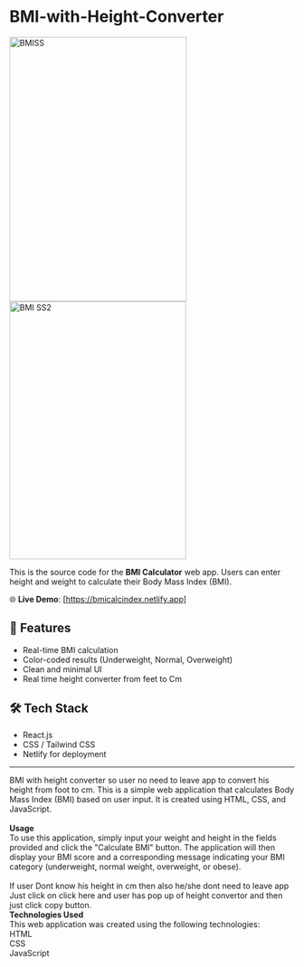 # BMI-with-Height-Converter
<img width="313" height="468" alt="BMISS" src="https://github.com/user-attachments/assets/ed54debe-4cf2-47b3-a295-26d51b55f7ab" />


<img width="312" height="456" alt="BMI SS2" src="https://github.com/user-attachments/assets/79833df2-2a0c-413a-ae4d-05b1d3016977" />


This is the source code for the **BMI Calculator** web app. Users can enter height and weight to calculate their Body Mass Index (BMI).

🌐 **Live Demo**: [https://bmicalcindex.netlify.app]

## 📌 Features

- Real-time BMI calculation
- Color-coded results (Underweight, Normal, Overweight)
- Clean and minimal UI
- Real time height converter from feet to Cm

## 🛠️ Tech Stack

- React.js
- CSS / Tailwind CSS
- Netlify for deployment

---

BMI with height converter so user no need to leave app to convert his height from foot to cm.
This is a simple web application that calculates Body Mass Index (BMI) based on user input. It is created using HTML, CSS, and JavaScript.</br></br>
<b>Usage</b></br>
To use this application, simply input your weight and height in the fields provided and click the "Calculate BMI" button. The application will then display your BMI score and a corresponding message indicating your BMI category (underweight, normal weight, overweight, or obese).</br></br>
If user Dont know his height in cm then also he/she dont need to leave app </br>
Just click on click here and user has pop up of height convertor and then just click copy button.</br>
<b>Technologies Used</b></br>
This web application was created using the following technologies:</br>
HTML</br>
CSS</br>
JavaScript</br>
